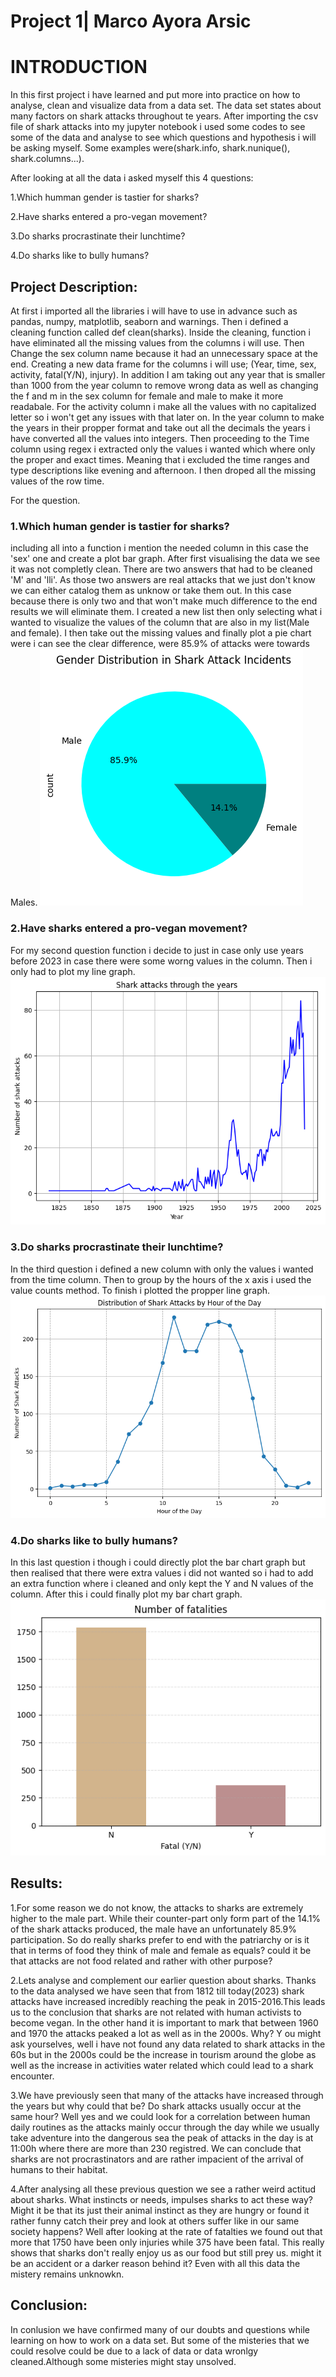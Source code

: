 # Project 1| Marco  Ayora Arsic

# INTRODUCTION  

In this first project i have learned and put more into practice on how to analyse, clean and visualize data from a data set. The data set states about many factors on shark attacks throughout te years. After importing the csv file of shark attacks into my jupyter notebook i used some codes to see some of the data and analyse to see which questions and hypothesis i will be asking myself. Some examples were(shark.info, shark.nunique(), shark.columns...).

After looking at all the data i asked myself this 4 questions:

1.Which humman gender is tastier for sharks?

2.Have sharks entered a pro-vegan movement?

3.Do sharks procrastinate their lunchtime?

4.Do sharks like to bully humans?

## Project Description:
 At first i imported all the libraries i will have to use in advance such as pandas, numpy, matplotlib, seaborn and warnings. Then i defined a cleaning function called def clean(sharks). Inside the cleaning, function i have eliminated all the missing values from the columns i will use. Then Change the sex column name because it had an unnecessary space at the end. Creating a new data frame for the columns i will use;
 (Year, time, sex, activity, fatal(Y/N), injury). In addition I am taking out any year that is smaller than 1000 from the year column to remove wrong data as well as changing the f and m in the sex column for female and male to make it more readabale. For the activity column i make all the values with no capitalized letter so i won't get any  issues with that later on. In the year column to make the years in their propper format and take out all the decimals the years i have converted all the values into integers. 
 Then proceeding to the Time column using regex i extracted only the values i wanted which where only the proper and exact times. Meaning that i excluded the time ranges and type descriptions like evening and afternoon. I then droped all the missing values of the row time.

For the question.
### 1.Which human gender is tastier for sharks?
 including all into a function i mention the needed column in this case the 'sex' one and create a plot bar graph. After first visualising the data we see it was not completly clean. There are two answers that had to be cleaned 'M' and 'lli'. As those two answers are real attacks that we just don't know we can either catalog them as unknow or take them out. In this case because there is only two and that won't make
 much difference to the end results we will eliminate them.
 I created a new list then only selecting what  i wanted to visualize the values of the column that are also in my list(Male and female). I then take out the missing values and finally plot a pie chart were i can see the clear difference, were 85.9% of  attacks were towards Males.
![!\[Alt text\](df2f8bdb-a0c5-455d-b3a1-93664cef0d13.png)](images/gender_distr.png)

### 2.Have sharks entered a pro-vegan movement?
 For my second question function i decide to just in case only use years before 2023 in case there were some worng values in the column.  Then i only had to plot my line graph.
![!\[Alt text\](62aa3ee8-c29f-40fc-9227-7f722961099b.png)](images/attacks_year.png)

### 3.Do sharks procrastinate their lunchtime?
 In the third question i defined a  new column with only the values i wanted from the time column. Then to group by the hours of the x axis i used the value counts method. To finish i plotted the propper line graph.
![!\[Alt text\](f078b678-d745-4182-b1d0-03e18076f2a6.png)](images/attacks_hour.png)

### 4.Do sharks like to bully humans?
 In this last question i though i could directly plot the bar chart graph but then realised that there were extra values i did not wanted so i had to add an extra function where i cleaned and only kept the Y and N values of the column. After this i could finally plot my bar chart graph.
![!\[Alt text\](a2986f23-b5d1-4fdb-a02b-763e19edf7db.png)](images/fatalities.png)

## Results:

1.For some reason we do not know, the attacks to sharks are extremely higher to the male part. While their counter-part only form part of the 14.1% of the shark attacks produced, the male have an          unfortunately 85.9% participation.
 So do really sharks prefer to end with the patriarchy or is it that in terms of food they think of male and female as equals?
could it be that attacks are not food related and rather with other purpose?

2.Lets analyse and complement our earlier question about sharks. Thanks to the data analysed we have seen that from 1812 till today(2023) shark attacks have increased incredibly reaching the peak in 2015-2016.This leads us to the conclusion that sharks are not related with human activists to become vegan. In the other hand it is important to mark that between 1960 and 1970 the attacks peaked a lot as well as in the 2000s. Why? Y ou might ask yourselves, well i have not found any data related to shark attacks in the 60s but in the 2000s could be the increase in tourism around the globe as well as the increase in activities water related which could lead to a shark encounter.

3.We have previously seen that many of the attacks have increased through the years but why could that be? Do shark attacks usually occur at the same hour? Well yes and we could look for a correlation between human daily routines as the attacks mainly occur through the day while we usually take adventure into the dangerous sea the peak of attacks in the day is at 11:00h where there are more than 230 registred.
We can conclude that sharks are not procrastinators and are rather impacient of the arrival of humans to their habitat.

4.After analysing all these previous question we see a rather weird actitud about sharks. What instincts or needs, impulses sharks to act these way? Might it be that its just their animal instinct as they are hungry or found it rather funny catch their prey and  look at others suffer like in our same society happens? Well after looking at the rate of fatalties we found out that more that 1750 have been only injuries while 375 have been fatal. This really shows that sharks don't really enjoy us as our food but still prey us. might it be an accident or a darker reason behind it? Even with all this data the mistery remains unknowkn.


## Conclusion:

In conlusion we have confirmed many of our doubts and questions while learning on how to work on a data set. But some of  the misteries that we could resolve could be due to a lack of data or data wronlgy cleaned.Although some misteries might stay unsolved.